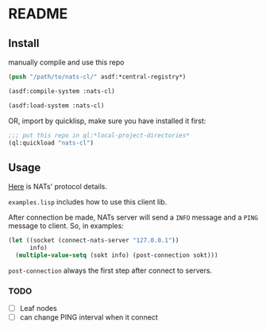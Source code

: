 # README #

## Install ##

manually compile and use this repo

```lisp
(push "/path/to/nats-cl/" asdf:*central-registry*)

(asdf:compile-system :nats-cl)

(asdf:load-system :nats-cl)
```

OR, import by quicklisp, make sure you have installed it first:

```lisp
;;; put this repo in ql:*local-project-directories*
(ql:quickload "nats-cl")
```

## Usage ##

[Here](https://docs.nats.io/nats-protocol/nats-protocol#protocol-conventions) is NATs' protocol details. 

`examples.lisp` includes how to use this client lib.

After connection be made, NATs server will send a `INFO` message and a `PING` message to client. So, in examples: 

```lisp
(let ((socket (connect-nats-server "127.0.0.1")) 
      info)
  (multiple-value-setq (sokt info) (post-connection sokt)))
```

`post-connection` always the first step after connect to servers.


### TODO ###
- [ ] Leaf nodes
- [ ] can change PING interval when it connect 

